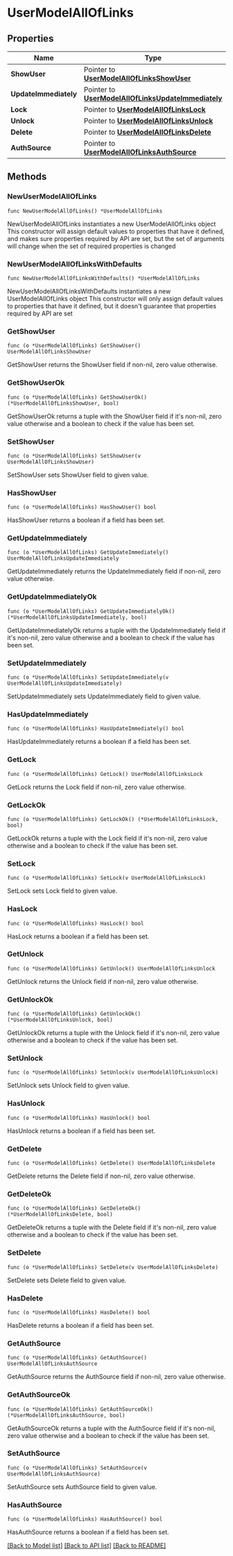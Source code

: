 # UserModelAllOfLinks

## Properties

Name | Type | Description | Notes
------------ | ------------- | ------------- | -------------
**ShowUser** | Pointer to [**UserModelAllOfLinksShowUser**](UserModelAllOfLinksShowUser.md) |  | [optional] 
**UpdateImmediately** | Pointer to [**UserModelAllOfLinksUpdateImmediately**](UserModelAllOfLinksUpdateImmediately.md) |  | [optional] 
**Lock** | Pointer to [**UserModelAllOfLinksLock**](UserModelAllOfLinksLock.md) |  | [optional] 
**Unlock** | Pointer to [**UserModelAllOfLinksUnlock**](UserModelAllOfLinksUnlock.md) |  | [optional] 
**Delete** | Pointer to [**UserModelAllOfLinksDelete**](UserModelAllOfLinksDelete.md) |  | [optional] 
**AuthSource** | Pointer to [**UserModelAllOfLinksAuthSource**](UserModelAllOfLinksAuthSource.md) |  | [optional] 

## Methods

### NewUserModelAllOfLinks

`func NewUserModelAllOfLinks() *UserModelAllOfLinks`

NewUserModelAllOfLinks instantiates a new UserModelAllOfLinks object
This constructor will assign default values to properties that have it defined,
and makes sure properties required by API are set, but the set of arguments
will change when the set of required properties is changed

### NewUserModelAllOfLinksWithDefaults

`func NewUserModelAllOfLinksWithDefaults() *UserModelAllOfLinks`

NewUserModelAllOfLinksWithDefaults instantiates a new UserModelAllOfLinks object
This constructor will only assign default values to properties that have it defined,
but it doesn't guarantee that properties required by API are set

### GetShowUser

`func (o *UserModelAllOfLinks) GetShowUser() UserModelAllOfLinksShowUser`

GetShowUser returns the ShowUser field if non-nil, zero value otherwise.

### GetShowUserOk

`func (o *UserModelAllOfLinks) GetShowUserOk() (*UserModelAllOfLinksShowUser, bool)`

GetShowUserOk returns a tuple with the ShowUser field if it's non-nil, zero value otherwise
and a boolean to check if the value has been set.

### SetShowUser

`func (o *UserModelAllOfLinks) SetShowUser(v UserModelAllOfLinksShowUser)`

SetShowUser sets ShowUser field to given value.

### HasShowUser

`func (o *UserModelAllOfLinks) HasShowUser() bool`

HasShowUser returns a boolean if a field has been set.

### GetUpdateImmediately

`func (o *UserModelAllOfLinks) GetUpdateImmediately() UserModelAllOfLinksUpdateImmediately`

GetUpdateImmediately returns the UpdateImmediately field if non-nil, zero value otherwise.

### GetUpdateImmediatelyOk

`func (o *UserModelAllOfLinks) GetUpdateImmediatelyOk() (*UserModelAllOfLinksUpdateImmediately, bool)`

GetUpdateImmediatelyOk returns a tuple with the UpdateImmediately field if it's non-nil, zero value otherwise
and a boolean to check if the value has been set.

### SetUpdateImmediately

`func (o *UserModelAllOfLinks) SetUpdateImmediately(v UserModelAllOfLinksUpdateImmediately)`

SetUpdateImmediately sets UpdateImmediately field to given value.

### HasUpdateImmediately

`func (o *UserModelAllOfLinks) HasUpdateImmediately() bool`

HasUpdateImmediately returns a boolean if a field has been set.

### GetLock

`func (o *UserModelAllOfLinks) GetLock() UserModelAllOfLinksLock`

GetLock returns the Lock field if non-nil, zero value otherwise.

### GetLockOk

`func (o *UserModelAllOfLinks) GetLockOk() (*UserModelAllOfLinksLock, bool)`

GetLockOk returns a tuple with the Lock field if it's non-nil, zero value otherwise
and a boolean to check if the value has been set.

### SetLock

`func (o *UserModelAllOfLinks) SetLock(v UserModelAllOfLinksLock)`

SetLock sets Lock field to given value.

### HasLock

`func (o *UserModelAllOfLinks) HasLock() bool`

HasLock returns a boolean if a field has been set.

### GetUnlock

`func (o *UserModelAllOfLinks) GetUnlock() UserModelAllOfLinksUnlock`

GetUnlock returns the Unlock field if non-nil, zero value otherwise.

### GetUnlockOk

`func (o *UserModelAllOfLinks) GetUnlockOk() (*UserModelAllOfLinksUnlock, bool)`

GetUnlockOk returns a tuple with the Unlock field if it's non-nil, zero value otherwise
and a boolean to check if the value has been set.

### SetUnlock

`func (o *UserModelAllOfLinks) SetUnlock(v UserModelAllOfLinksUnlock)`

SetUnlock sets Unlock field to given value.

### HasUnlock

`func (o *UserModelAllOfLinks) HasUnlock() bool`

HasUnlock returns a boolean if a field has been set.

### GetDelete

`func (o *UserModelAllOfLinks) GetDelete() UserModelAllOfLinksDelete`

GetDelete returns the Delete field if non-nil, zero value otherwise.

### GetDeleteOk

`func (o *UserModelAllOfLinks) GetDeleteOk() (*UserModelAllOfLinksDelete, bool)`

GetDeleteOk returns a tuple with the Delete field if it's non-nil, zero value otherwise
and a boolean to check if the value has been set.

### SetDelete

`func (o *UserModelAllOfLinks) SetDelete(v UserModelAllOfLinksDelete)`

SetDelete sets Delete field to given value.

### HasDelete

`func (o *UserModelAllOfLinks) HasDelete() bool`

HasDelete returns a boolean if a field has been set.

### GetAuthSource

`func (o *UserModelAllOfLinks) GetAuthSource() UserModelAllOfLinksAuthSource`

GetAuthSource returns the AuthSource field if non-nil, zero value otherwise.

### GetAuthSourceOk

`func (o *UserModelAllOfLinks) GetAuthSourceOk() (*UserModelAllOfLinksAuthSource, bool)`

GetAuthSourceOk returns a tuple with the AuthSource field if it's non-nil, zero value otherwise
and a boolean to check if the value has been set.

### SetAuthSource

`func (o *UserModelAllOfLinks) SetAuthSource(v UserModelAllOfLinksAuthSource)`

SetAuthSource sets AuthSource field to given value.

### HasAuthSource

`func (o *UserModelAllOfLinks) HasAuthSource() bool`

HasAuthSource returns a boolean if a field has been set.


[[Back to Model list]](../README.md#documentation-for-models) [[Back to API list]](../README.md#documentation-for-api-endpoints) [[Back to README]](../README.md)


